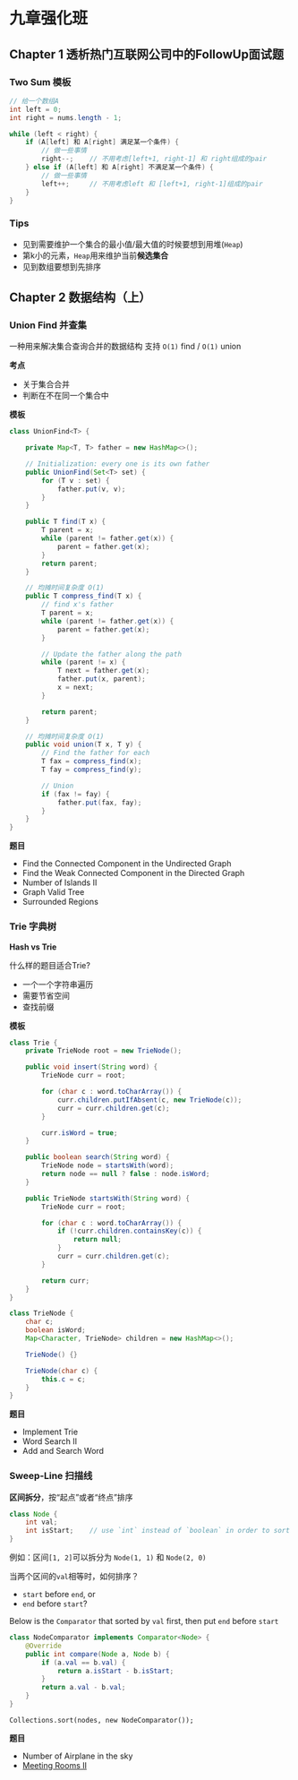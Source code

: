 # 九章强化班

## Chapter 1 透析热门互联网公司中的FollowUp面试题

### Two Sum 模板

```java
// 给一个数组A
int left = 0;
int right = nums.length - 1;

while (left < right) {
    if (A[left] 和 A[right] 满足某一个条件) {
        // 做一些事情
        right--;    // 不用考虑[left+1, right-1] 和 right组成的pair
    } else if (A[left] 和 A[right] 不满足某一个条件) {
        // 做一些事情
        left++;     // 不用考虑left 和 [left+1, right-1]组成的pair
    }
}
```

### Tips

- 见到需要维护一个集合的最小值/最大值的时候要想到用堆(`Heap`)
- 第k小的元素，`Heap`用来维护当前**候选集合**
- 见到数组要想到先排序


## Chapter 2 数据结构（上）

### Union Find 并查集

一种用来解决集合查询合并的数据结构
支持 `O(1)` find / `O(1)` union

**考点**

- 关于集合合并
- 判断在不在同一个集合中

**模板**
```java
class UnionFind<T> {

    private Map<T, T> father = new HashMap<>();

    // Initialization: every one is its own father
    public UnionFind(Set<T> set) {
        for (T v : set) {
            father.put(v, v);
        }
    }

    public T find(T x) {
        T parent = x;
        while (parent != father.get(x)) {
            parent = father.get(x);
        }
        return parent;
    }

    // 均摊时间复杂度 O(1)
    public T compress_find(T x) {
        // find x's father
        T parent = x;
        while (parent != father.get(x)) {
            parent = father.get(x);
        }

        // Update the father along the path
        while (parent != x) {
            T next = father.get(x);
            father.put(x, parent);
            x = next;
        }

        return parent;
    }

    // 均摊时间复杂度 O(1)
    public void union(T x, T y) {
        // Find the father for each
        T fax = compress_find(x);
        T fay = compress_find(y);

        // Union
        if (fax != fay) {
            father.put(fax, fay);
        }
    }
}
```

**题目**

- Find the Connected Component in the Undirected Graph
- Find the Weak Connected Component in the Directed Graph
- Number of Islands II
- Graph Valid Tree
- Surrounded Regions


### Trie 字典树

**Hash vs Trie**

什么样的题目适合Trie?

- 一个一个字符串遍历
- 需要节省空间
- 查找前缀


**模板**
```java
class Trie {
    private TrieNode root = new TrieNode();

    public void insert(String word) {
        TrieNode curr = root;

        for (char c : word.toCharArray()) {
            curr.children.putIfAbsent(c, new TrieNode(c));
            curr = curr.children.get(c);
        }

        curr.isWord = true;
    }

    public boolean search(String word) {
        TrieNode node = startsWith(word);
        return node == null ? false : node.isWord;
    }

    public TrieNode startsWith(String word) {
        TrieNode curr = root;

        for (char c : word.toCharArray()) {
            if (!curr.children.containsKey(c)) {
                return null;
            }
            curr = curr.children.get(c);
        }

        return curr;
    }
}

class TrieNode {
    char c;
    boolean isWord;
    Map<Character, TrieNode> children = new HashMap<>();

    TrieNode() {}

    TrieNode(char c) {
        this.c = c;
    }
}
```

**题目**

- Implement Trie
- Word Search II
- Add and Search Word

### Sweep-Line 扫描线

**区间拆分**，按“起点”或者“终点”排序

```java
class Node {
    int val;
    int isStart;    // use `int` instead of `boolean` in order to sort by start or end if necessary
}
```

例如：区间`[1, 2]`可以拆分为
`Node(1, 1)` 和 `Node(2, 0)`

当两个区间的`val`相等时，如何排序？ 

- `start` before `end`, or 
- `end` before `start`?


Below is the `Comparator` that sorted by `val` first, then put `end` before `start`
```java
class NodeComparator implements Comparator<Node> {
    @Override
    public int compare(Node a, Node b) {
        if (a.val == b.val) {
            return a.isStart - b.isStart;
        }
        return a.val - b.val;
    }
}
```

`Collections.sort(nodes, new NodeComparator());`


**题目**

- Number of Airplane in the sky
- [Meeting Rooms II](https://leetcode.com/problems/meeting-rooms-ii/)

